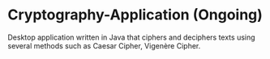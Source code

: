 # Cryptography-Application (Ongoing)
Desktop application written in Java that ciphers and deciphers texts using several methods such as Caesar Cipher, Vigenère Cipher.
